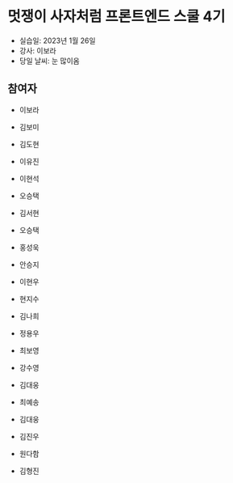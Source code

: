 # 멋쟁이 사자처럼 프론트엔드 스쿨 4기

- 실습일: 2023년 1월 26일
- 강사: 이보라
- 당일 날씨: 눈 많이옴

## 참여자

- 이보라

- 김보미

- 김도현


- 이유진

- 이현석

- 오승택

- 김서현

- 오승택

- 홍성욱

- 안승지

- 이현우

- 현지수

- 김나희

- 정용우

- 최보영

- 강수영

- 김대웅

- 최예송

- 김대웅

- 김진우

- 원다함









- 김형진

